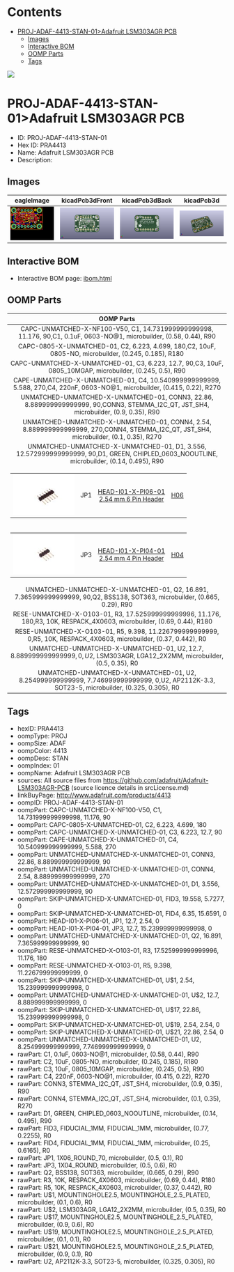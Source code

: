 



Contents
========

* [PROJ-ADAF-4413-STAN-01>Adafruit LSM303AGR PCB](#proj-adaf-4413-stan-01adafruit-lsm303agr-pcb)
	* [Images](#images)
	* [Interactive BOM](#interactive-bom)
	* [OOMP Parts](#oomp-parts)
	* [Tags](#tags)
  
![][im]
# PROJ-ADAF-4413-STAN-01>Adafruit LSM303AGR PCB

- ID: PROJ-ADAF-4413-STAN-01
- Hex ID: PRA4413
- Name: Adafruit LSM303AGR PCB
- Description: 

## Images
  
  

|eagleImage|kicadPcb3dFront|kicadPcb3dBack|kicadPcb3d|
| :---: | :---: | :---: | :---: |
|[![eagleImage](eagleImage_140.png)](eagleImage_600.png)|[![kicadPcb3dFront](kicadPcb3dFront_140.png)](kicadPcb3dFront_600.png)|[![kicadPcb3dBack](kicadPcb3dBack_140.png)](kicadPcb3dBack_600.png)|[![kicadPcb3d](kicadPcb3d_140.png)](kicadPcb3d_600.png)|

## Interactive BOM

- Interactive BOM page: [ibom.html](kicad/bom/ibom.html)

## OOMP Parts
  

|OOMP Parts|
| :---: |
|CAPC-UNMATCHED-X-NF100-V50, C1, 14.731999999999998, 11.176, 90,C1, 0.1uF, 0603-NO@1, microbuilder, (0.58, 0.44), R90|
|CAPC-0805-X-UNMATCHED-01, C2, 6.223, 4.699, 180,C2, 10uF, 0805-NO, microbuilder, (0.245, 0.185), R180|
|CAPC-UNMATCHED-X-UNMATCHED-01, C3, 6.223, 12.7, 90,C3, 10uF, 0805_10MGAP, microbuilder, (0.245, 0.5), R90|
|CAPE-UNMATCHED-X-UNMATCHED-01, C4, 10.540999999999999, 5.588, 270,C4, 220nF, 0603-NO@1, microbuilder, (0.415, 0.22), R270|
|UNMATCHED-UNMATCHED-X-UNMATCHED-01, CONN3, 22.86, 8.889999999999999, 90,CONN3, STEMMA_I2C_QT, JST_SH4, microbuilder, (0.9, 0.35), R90|
|UNMATCHED-UNMATCHED-X-UNMATCHED-01, CONN4, 2.54, 8.889999999999999, 270,CONN4, STEMMA_I2C_QT, JST_SH4, microbuilder, (0.1, 0.35), R270|
|UNMATCHED-UNMATCHED-X-UNMATCHED-01, D1, 3.556, 12.572999999999999, 90,D1, GREEN, CHIPLED_0603_NOOUTLINE, microbuilder, (0.14, 0.495), R90|
|<table><tr><td>![HEAD-I01-X-PI06-01](https://raw.githubusercontent.com/oomlout/oomlout_OOMP_parts/main/HEAD-I01-X-PI06-01/image_140.jpg)</td><td> JP1</td><td>[HEAD-I01-X-PI06-01<br>2.54 mm 6 Pin Header](https://github.com/oomlout/oomlout_OOMP_parts/tree/main/HEAD-I01-X-PI06-01/)</td><td>[H06](https://github.com/oomlout/oomlout_OOMP_parts/tree/main/HEAD-I01-X-PI06-01/)</td></tr></table>|
|<table><tr><td>![HEAD-I01-X-PI04-01](https://raw.githubusercontent.com/oomlout/oomlout_OOMP_parts/main/HEAD-I01-X-PI04-01/image_140.jpg)</td><td> JP3</td><td>[HEAD-I01-X-PI04-01<br>2.54 mm 4 Pin Header](https://github.com/oomlout/oomlout_OOMP_parts/tree/main/HEAD-I01-X-PI04-01/)</td><td>[H04](https://github.com/oomlout/oomlout_OOMP_parts/tree/main/HEAD-I01-X-PI04-01/)</td></tr></table>|
|UNMATCHED-UNMATCHED-X-UNMATCHED-01, Q2, 16.891, 7.365999999999999, 90,Q2, BSS138, SOT363, microbuilder, (0.665, 0.29), R90|
|RESE-UNMATCHED-X-O103-01, R3, 17.525999999999996, 11.176, 180,R3, 10K, RESPACK_4X0603, microbuilder, (0.69, 0.44), R180|
|RESE-UNMATCHED-X-O103-01, R5, 9.398, 11.226799999999999, 0,R5, 10K, RESPACK_4X0603, microbuilder, (0.37, 0.442), R0|
|UNMATCHED-UNMATCHED-X-UNMATCHED-01, U$2, 12.7, 8.889999999999999, 0,U$2, LSM303AGR, LGA12_2X2MM, microbuilder, (0.5, 0.35), R0|
|UNMATCHED-UNMATCHED-X-UNMATCHED-01, U2, 8.254999999999999, 7.746999999999999, 0,U2, AP2112K-3.3, SOT23-5, microbuilder, (0.325, 0.305), R0|

## Tags

- hexID: PRA4413
- oompType: PROJ
- oompSize: ADAF
- oompColor: 4413
- oompDesc: STAN
- oompIndex: 01
- oompName: Adafruit LSM303AGR PCB
- sources: All source files from https://github.com/adafruit/Adafruit-LSM303AGR-PCB (source licence details in srcLicense.md)
- linkBuyPage: http://www.adafruit.com/products/4413
- oompID: PROJ-ADAF-4413-STAN-01
- oompPart: CAPC-UNMATCHED-X-NF100-V50, C1, 14.731999999999998, 11.176, 90
- oompPart: CAPC-0805-X-UNMATCHED-01, C2, 6.223, 4.699, 180
- oompPart: CAPC-UNMATCHED-X-UNMATCHED-01, C3, 6.223, 12.7, 90
- oompPart: CAPE-UNMATCHED-X-UNMATCHED-01, C4, 10.540999999999999, 5.588, 270
- oompPart: UNMATCHED-UNMATCHED-X-UNMATCHED-01, CONN3, 22.86, 8.889999999999999, 90
- oompPart: UNMATCHED-UNMATCHED-X-UNMATCHED-01, CONN4, 2.54, 8.889999999999999, 270
- oompPart: UNMATCHED-UNMATCHED-X-UNMATCHED-01, D1, 3.556, 12.572999999999999, 90
- oompPart: SKIP-UNMATCHED-X-UNMATCHED-01, FID3, 19.558, 5.7277, 0
- oompPart: SKIP-UNMATCHED-X-UNMATCHED-01, FID4, 6.35, 15.6591, 0
- oompPart: HEAD-I01-X-PI06-01, JP1, 12.7, 2.54, 0
- oompPart: HEAD-I01-X-PI04-01, JP3, 12.7, 15.239999999999998, 0
- oompPart: UNMATCHED-UNMATCHED-X-UNMATCHED-01, Q2, 16.891, 7.365999999999999, 90
- oompPart: RESE-UNMATCHED-X-O103-01, R3, 17.525999999999996, 11.176, 180
- oompPart: RESE-UNMATCHED-X-O103-01, R5, 9.398, 11.226799999999999, 0
- oompPart: SKIP-UNMATCHED-X-UNMATCHED-01, U$1, 2.54, 15.239999999999998, 0
- oompPart: UNMATCHED-UNMATCHED-X-UNMATCHED-01, U$2, 12.7, 8.889999999999999, 0
- oompPart: SKIP-UNMATCHED-X-UNMATCHED-01, U$17, 22.86, 15.239999999999998, 0
- oompPart: SKIP-UNMATCHED-X-UNMATCHED-01, U$19, 2.54, 2.54, 0
- oompPart: SKIP-UNMATCHED-X-UNMATCHED-01, U$21, 22.86, 2.54, 0
- oompPart: UNMATCHED-UNMATCHED-X-UNMATCHED-01, U2, 8.254999999999999, 7.746999999999999, 0
- rawPart: C1, 0.1uF, 0603-NO@1, microbuilder, (0.58, 0.44), R90
- rawPart: C2, 10uF, 0805-NO, microbuilder, (0.245, 0.185), R180
- rawPart: C3, 10uF, 0805_10MGAP, microbuilder, (0.245, 0.5), R90
- rawPart: C4, 220nF, 0603-NO@1, microbuilder, (0.415, 0.22), R270
- rawPart: CONN3, STEMMA_I2C_QT, JST_SH4, microbuilder, (0.9, 0.35), R90
- rawPart: CONN4, STEMMA_I2C_QT, JST_SH4, microbuilder, (0.1, 0.35), R270
- rawPart: D1, GREEN, CHIPLED_0603_NOOUTLINE, microbuilder, (0.14, 0.495), R90
- rawPart: FID3, FIDUCIAL_1MM, FIDUCIAL_1MM, microbuilder, (0.77, 0.2255), R0
- rawPart: FID4, FIDUCIAL_1MM, FIDUCIAL_1MM, microbuilder, (0.25, 0.6165), R0
- rawPart: JP1, 1X06_ROUND_70, microbuilder, (0.5, 0.1), R0
- rawPart: JP3, 1X04_ROUND, microbuilder, (0.5, 0.6), R0
- rawPart: Q2, BSS138, SOT363, microbuilder, (0.665, 0.29), R90
- rawPart: R3, 10K, RESPACK_4X0603, microbuilder, (0.69, 0.44), R180
- rawPart: R5, 10K, RESPACK_4X0603, microbuilder, (0.37, 0.442), R0
- rawPart: U$1, MOUNTINGHOLE2.5, MOUNTINGHOLE_2.5_PLATED, microbuilder, (0.1, 0.6), R0
- rawPart: U$2, LSM303AGR, LGA12_2X2MM, microbuilder, (0.5, 0.35), R0
- rawPart: U$17, MOUNTINGHOLE2.5, MOUNTINGHOLE_2.5_PLATED, microbuilder, (0.9, 0.6), R0
- rawPart: U$19, MOUNTINGHOLE2.5, MOUNTINGHOLE_2.5_PLATED, microbuilder, (0.1, 0.1), R0
- rawPart: U$21, MOUNTINGHOLE2.5, MOUNTINGHOLE_2.5_PLATED, microbuilder, (0.9, 0.1), R0
- rawPart: U2, AP2112K-3.3, SOT23-5, microbuilder, (0.325, 0.305), R0



[im]: kicadPcb3d_450.png
